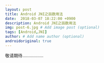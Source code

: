 ```yaml
---
layout: post
title: Android JNI之函数用法
date:  2018-03-07 18:22:00 +0900  
description: Android JNI之函数用法
img: post-6.jpg # Add image post (optional)
tags: [Android,JNI]
author: # Add name author (optional)
androidoriginal: true
---
```

敬请期待.................
